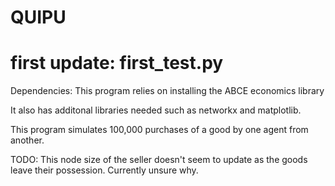 # QUIPU

# first update: first_test.py

Dependencies: This program relies on installing
the ABCE economics library

It also has additonal libraries needed such as networkx 
and matplotlib.

This program simulates 100,000 purchases of a good by one agent
from another.

TODO: This node size of the seller doesn't seem to update as 
the goods leave their possession. Currently unsure why. 